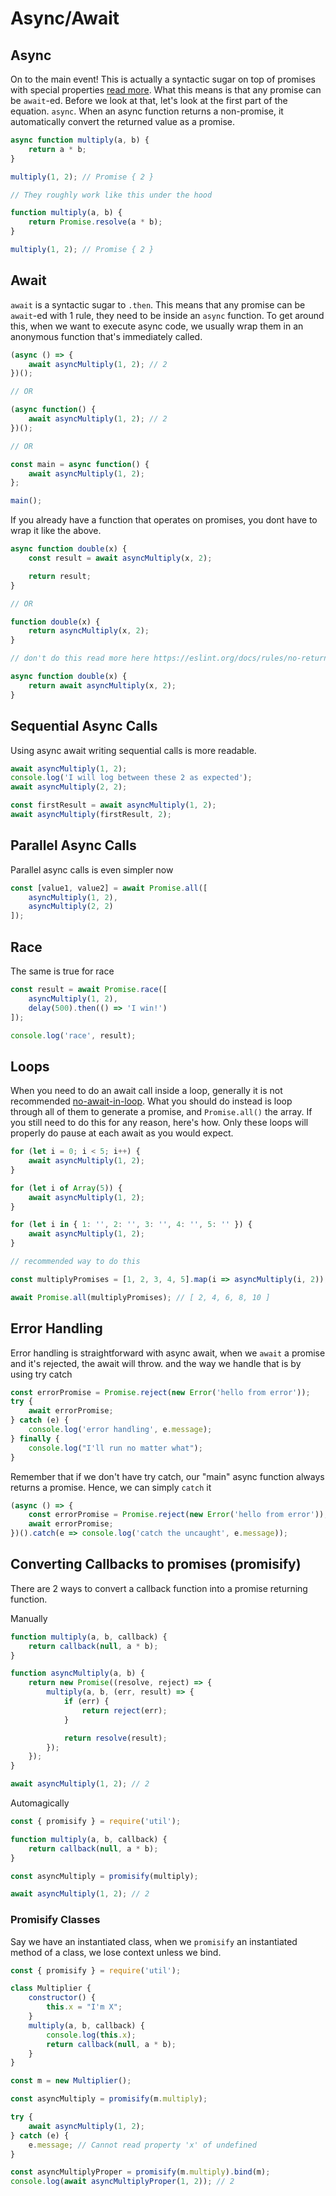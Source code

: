 # Async/Await

## Async

On to the main event! This is actually a syntactic sugar on top of promises with special properties [read more](https://mathiasbynens.be/notes/async-stack-traces). What this means is that any promise can be `await`-ed. Before we look at that, let's look at the first part of the equation. `async`. When an async function returns a non-promise, it automatically convert the returned value as a promise.

```javascript
async function multiply(a, b) {
    return a * b;
}

multiply(1, 2); // Promise { 2 }

// They roughly work like this under the hood

function multiply(a, b) {
    return Promise.resolve(a * b);
}

multiply(1, 2); // Promise { 2 }
```

## Await

`await` is a syntactic sugar to `.then`. This means that any promise can be `await`-ed with 1 rule, they need to be inside an `async` function. To get around this, when we want to execute async code, we usually wrap them in an anonymous function that's immediately called.

```javascript
(async () => {
    await asyncMultiply(1, 2); // 2
})();

// OR

(async function() {
    await asyncMultiply(1, 2); // 2
})();

// OR

const main = async function() {
    await asyncMultiply(1, 2);
};

main();
```

If you already have a function that operates on promises, you dont have to wrap it like the above.

```javascript
async function double(x) {
    const result = await asyncMultiply(x, 2);

    return result;
}

// OR

function double(x) {
    return asyncMultiply(x, 2);
}

// don't do this read more here https://eslint.org/docs/rules/no-return-await

async function double(x) {
    return await asyncMultiply(x, 2);
}
```

## Sequential Async Calls

Using async await writing sequential calls is more readable.

```javascript
await asyncMultiply(1, 2);
console.log('I will log between these 2 as expected');
await asyncMultiply(2, 2);

const firstResult = await asyncMultiply(1, 2);
await asyncMultiply(firstResult, 2);
```

## Parallel Async Calls

Parallel async calls is even simpler now

```javascript
const [value1, value2] = await Promise.all([
    asyncMultiply(1, 2),
    asyncMultiply(2, 2)
]);
```

## Race

The same is true for race

```javascript
const result = await Promise.race([
    asyncMultiply(1, 2),
    delay(500).then(() => 'I win!')
]);

console.log('race', result);
```

## Loops

When you need to do an await call inside a loop, generally it is not recommended [no-await-in-loop](https://eslint.org/docs/rules/no-await-in-loop). What you should do instead is loop through all of them to generate a promise, and `Promise.all()` the array. If you still need to do this for any reason, here's how. Only these loops will properly do pause at each await as you would expect.

```javascript
for (let i = 0; i < 5; i++) {
    await asyncMultiply(1, 2);
}

for (let i of Array(5)) {
    await asyncMultiply(1, 2);
}

for (let i in { 1: '', 2: '', 3: '', 4: '', 5: '' }) {
    await asyncMultiply(1, 2);
}

// recommended way to do this

const multiplyPromises = [1, 2, 3, 4, 5].map(i => asyncMultiply(i, 2));

await Promise.all(multiplyPromises); // [ 2, 4, 6, 8, 10 ]
```

## Error Handling

Error handling is straightforward with async await, when we `await` a promise and it's rejected, the await will throw. and the way we handle that is by using try catch

```javascript
const errorPromise = Promise.reject(new Error('hello from error'));
try {
    await errorPromise;
} catch (e) {
    console.log('error handling', e.message);
} finally {
    console.log("I'll run no matter what");
}
```

Remember that if we don't have try catch, our "main" async function always returns a promise. Hence, we can simply `catch` it

```javascript
(async () => {
    const errorPromise = Promise.reject(new Error('hello from error'));
    await errorPromise;
})().catch(e => console.log('catch the uncaught', e.message));
```

## Converting Callbacks to promises (promisify)

There are 2 ways to convert a callback function into a promise returning function.

Manually

```javascript
function multiply(a, b, callback) {
    return callback(null, a * b);
}

function asyncMultiply(a, b) {
    return new Promise((resolve, reject) => {
        multiply(a, b, (err, result) => {
            if (err) {
                return reject(err);
            }

            return resolve(result);
        });
    });
}

await asyncMultiply(1, 2); // 2
```

Automagically

```javascript
const { promisify } = require('util');

function multiply(a, b, callback) {
    return callback(null, a * b);
}

const asyncMultiply = promisify(multiply);

await asyncMultiply(1, 2); // 2
```

### Promisify Classes

Say we have an instantiated class, when we `promisify` an instantiated method of a class, we lose context unless we bind.

```javascript
const { promisify } = require('util');

class Multiplier {
    constructor() {
        this.x = "I'm X";
    }
    multiply(a, b, callback) {
        console.log(this.x);
        return callback(null, a * b);
    }
}

const m = new Multiplier();

const asyncMultiply = promisify(m.multiply);

try {
    await asyncMultiply(1, 2);
} catch (e) {
    e.message; // Cannot read property 'x' of undefined
}

const asyncMultiplyProper = promisify(m.multiply).bind(m);
console.log(await asyncMultiplyProper(1, 2)); // 2
```
